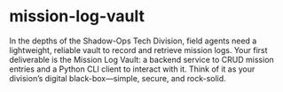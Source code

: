 # mission-log-vault
In the depths of the Shadow-Ops Tech Division, field agents need a lightweight, reliable vault to record and retrieve mission logs. Your first deliverable is the Mission Log Vault: a backend service to CRUD mission entries and a Python CLI client to interact with it. Think of it as your division’s digital black-box—simple, secure, and rock-solid.
